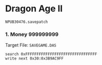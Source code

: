 #  Dragon Age  II 

`NPUB30476.savepatch`

### 1. Money 999999999

Target File: `SAVEGAME.DAS`

```
search 0xFFFFFFFFFFFFFFFFFFFFFFFFFFFFFFFF
write next 0x30:0x3B9AC9FF
```

